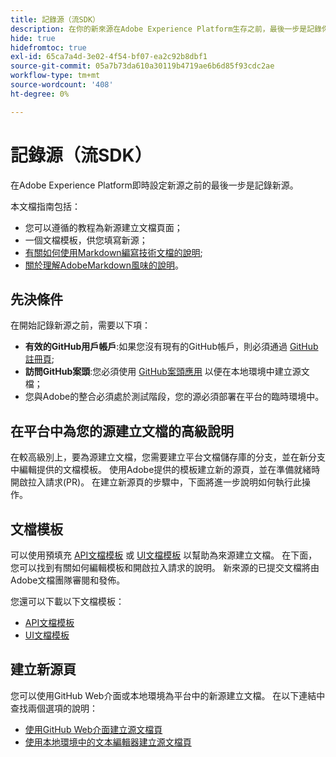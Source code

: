 ```yaml
---
title: 記錄源（流SDK）
description: 在你的新來源在Adobe Experience Platform生存之前，最後一步是記錄你的新來源。
hide: true
hidefromtoc: true
exl-id: 65ca7a4d-3e02-4f54-bf07-ea2c92b8dbf1
source-git-commit: 05a7b73da610a30119b4719ae6b6d85f93cdc2ae
workflow-type: tm+mt
source-wordcount: '408'
ht-degree: 0%

---
```


# 記錄源（流SDK）

在Adobe Experience Platform即時設定新源之前的最後一步是記錄新源。

本文檔指南包括：

* 您可以遵循的教程為新源建立文檔頁面；
* 一個文檔模板，供您填寫新源；
* [有關如何使用Markdown編寫技術文檔的說明](https://experienceleague.adobe.com/docs/contributor/contributor-guide/writing-essentials/markdown.html?lang=en);
* [關於理解AdobeMarkdown風味的說明](https://experienceleague.adobe.com/docs/contributor/contributor-guide/writing-essentials/markdown.html?lang=en#custom-markdown-extensions)。

## 先決條件

在開始記錄新源之前，需要以下項：

* **有效的GitHub用戶帳戶**:如果您沒有現有的GitHub帳戶，則必須通過 [GitHub註冊頁](https://github.com/);
* **訪問GitHub案頭**:您必須使用 [GitHub案頭應用](https://desktop.github.com/) 以便在本地環境中建立源文檔；
* 您與Adobe的整合必須處於測試階段，您的源必須部署在平台的臨時環境中。

## 在平台中為您的源建立文檔的高級說明

在較高級別上，要為源建立文檔，您需要建立平台文檔儲存庫的分支，並在新分支中編輯提供的文檔模板。 使用Adobe提供的模板建立新的源頁，並在準備就緒時開啟拉入請求(PR)。 在建立新源頁的步驟中，下面將進一步說明如何執行此操作。

## 文檔模板

可以使用預填充 [API文檔模板](streaming-template-api.md) 或 [UI文檔模板](streaming-template-ui.md) 以幫助為來源建立文檔。 在下面，您可以找到有關如何編輯模板和開啟拉入請求的說明。 新來源的已提交文檔將由Adobe文檔團隊審閱和發佈。

您還可以下載以下文檔模板：

* [API文檔模板](../assets/streaming/streaming-template-api.zip)
* [UI文檔模板](../assets/streaming/streaming-template-ui.zip)

## 建立新源頁

您可以使用GitHub Web介面或本地環境為平台中的新源建立文檔。 在以下連結中查找兩個選項的說明：

* [使用GitHub Web介面建立源文檔頁](../documentation/github.md)
* [使用本地環境中的文本編輯器建立源文檔頁](../documentation/text-editor.md)
